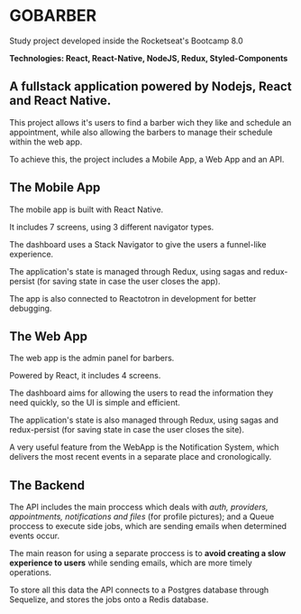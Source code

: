 # GOBARBER

Study project developed inside the Rocketseat's Bootcamp 8.0

**Technologies: React, React-Native, NodeJS, Redux, Styled-Components**

## A fullstack application powered by Nodejs, React and React Native.

This project allows it's users to find a barber wich they like and schedule an appointment, 
while also allowing the barbers to manage their schedule within the web app.

To achieve this, the project includes a Mobile App, a Web App and an API.

## The Mobile App

The mobile app is built with React Native.

It includes 7 screens, using 3 different navigator types. 

The dashboard uses a Stack Navigator to give the users a funnel-like experience.

The application's state is managed through Redux, using sagas and redux-persist (for saving state in case the user closes the app).

The app is also connected to Reactotron in development for better debugging.

## The Web App

The web app is the admin panel for barbers.

Powered by React, it includes 4 screens. 

The dashboard aims for allowing the users to read the information they need quickly, so the UI is simple and efficient.

The application's state is also managed through Redux, using sagas and redux-persist (for saving state in case the user closes the site).

A very useful feature from the WebApp is the Notification System, which delivers the most recent events in a separate place and cronologically.

## The Backend

The API includes the main proccess which deals with *auth, providers, appointments, notifications 
and files* (for profile pictures); and a Queue proccess to execute side jobs, which are 
sending emails when determined events occur.

The main reason for using a separate proccess is to **avoid creating a slow experience to 
users** while sending emails, which are more timely operations.

To store all this data the API connects to a Postgres database through Sequelize, and 
stores the jobs onto a Redis database.

